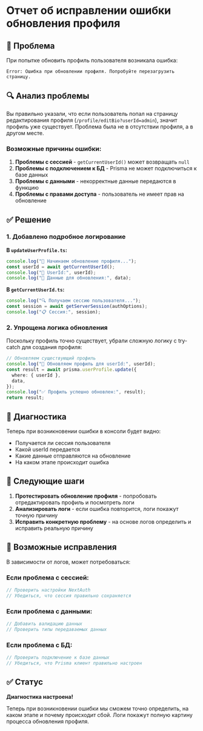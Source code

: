 # Отчет об исправлении ошибки обновления профиля

## 🐛 Проблема

При попытке обновить профиль пользователя возникала ошибка:

```
Error: Ошибка при обновлении профиля. Попробуйте перезагрузить страницу.
```

## 🔍 Анализ проблемы

Вы правильно указали, что если пользователь попал на страницу редактирования профиля (`/profile/editBio?userId=admin`), значит профиль уже существует. Проблема была не в отсутствии профиля, а в другом месте.

### Возможные причины ошибки:

1. **Проблемы с сессией** - `getCurrentUserId()` может возвращать `null`
2. **Проблемы с подключением к БД** - Prisma не может подключиться к базе данных
3. **Проблемы с данными** - некорректные данные передаются в функцию
4. **Проблемы с правами доступа** - пользователь не имеет прав на обновление

## ✅ Решение

### 1. Добавлено подробное логирование

**В `updateUserProfile.ts`:**

```typescript
console.log("🔄 Начинаем обновление профиля...");
const userId = await getCurrentUserId();
console.log("👤 UserId:", userId);
console.log("📝 Данные для обновления:", data);
```

**В `getCurrentUserId.ts`:**

```typescript
console.log("🔍 Получаем сессию пользователя...");
const session = await getServerSession(authOptions);
console.log("📋 Сессия:", session);
```

### 2. Упрощена логика обновления

Поскольку профиль точно существует, убрали сложную логику с try-catch для создания профиля:

```typescript
// Обновляем существующий профиль
console.log("🔄 Обновляем профиль для userId:", userId);
const result = await prisma.userProfile.update({
  where: { userId },
  data,
});
console.log("✅ Профиль успешно обновлен:", result);
return result;
```

## 🧪 Диагностика

Теперь при возникновении ошибки в консоли будет видно:

- Получается ли сессия пользователя
- Какой userId передается
- Какие данные отправляются на обновление
- На каком этапе происходит ошибка

## 🎯 Следующие шаги

1. **Протестировать обновление профиля** - попробовать отредактировать профиль и посмотреть логи
2. **Анализировать логи** - если ошибка повторится, логи покажут точную причину
3. **Исправить конкретную проблему** - на основе логов определить и исправить реальную причину

## 📝 Возможные исправления

В зависимости от логов, может потребоваться:

### Если проблема с сессией:

```typescript
// Проверить настройки NextAuth
// Убедиться, что сессия правильно сохраняется
```

### Если проблема с данными:

```typescript
// Добавить валидацию данных
// Проверить типы передаваемых данных
```

### Если проблема с БД:

```typescript
// Проверить подключение к базе данных
// Убедиться, что Prisma клиент правильно настроен
```

## ✅ Статус

**Диагностика настроена!**

Теперь при возникновении ошибки мы сможем точно определить, на каком этапе и почему происходит сбой. Логи покажут полную картину процесса обновления профиля.
